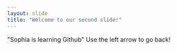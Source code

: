 ```yaml
---
layout: slide
title: "Welcome to our second slide!"
---
```

"Sophia is learning Github"
Use the left arrow to go back!
